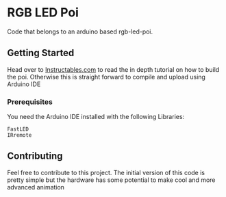 # RGB LED Poi

Code that belongs to an arduino based rgb-led-poi.

## Getting Started

Head over to [Instructables.com](https://www.instructables.com/id/Building-a-Remote-Controlled-RGB-LED-Glow-Poi) to read the in depth tutorial on how to build the poi.
Otherwise this is straight forward to compile and upload using Arduino IDE

### Prerequisites

You need the Arduino IDE installed with the following Libraries:

```
FastLED
IRremote
```

## Contributing

Feel free to contribute to this project. The initial version of this code is pretty simple but the hardware has some potential to make cool and more advanced animation
